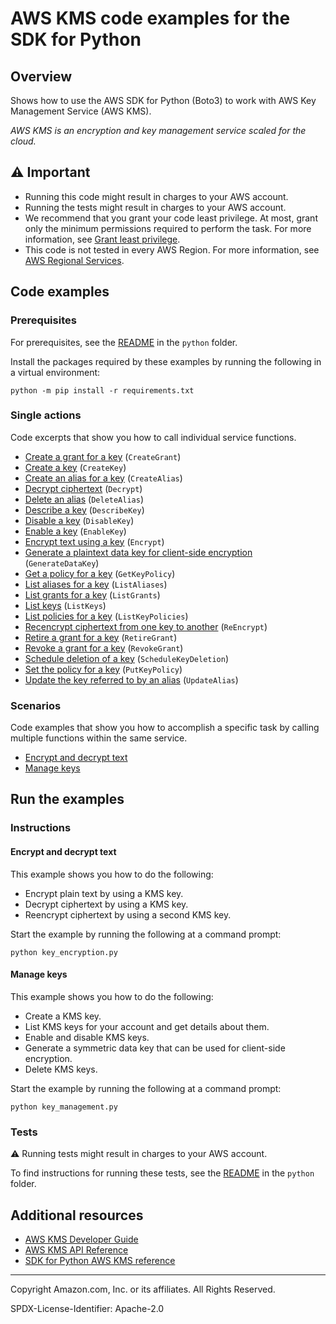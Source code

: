 <!--Generated by WRITEME on 2023-04-12 00:07:44.862643 (UTC)-->
# AWS KMS code examples for the SDK for Python

## Overview

Shows how to use the AWS SDK for Python (Boto3) to work with AWS Key Management Service (AWS KMS).

<!--custom.overview.start-->
<!--custom.overview.end-->

*AWS KMS is an encryption and key management service scaled for the cloud.*

## ⚠ Important

* Running this code might result in charges to your AWS account.
* Running the tests might result in charges to your AWS account.
* We recommend that you grant your code least privilege. At most, grant only the minimum permissions required to perform the task. For more information, see [Grant least privilege](https://docs.aws.amazon.com/IAM/latest/UserGuide/best-practices.html#grant-least-privilege).
* This code is not tested in every AWS Region. For more information, see [AWS Regional Services](https://aws.amazon.com/about-aws/global-infrastructure/regional-product-services).

<!--custom.important.start-->
<!--custom.important.end-->

## Code examples

### Prerequisites

For prerequisites, see the [README](../../README.md#Prerequisites) in the `python` folder.

Install the packages required by these examples by running the following in a virtual environment:

```
python -m pip install -r requirements.txt
```

<!--custom.prerequisites.start-->
<!--custom.prerequisites.end-->

### Single actions

Code excerpts that show you how to call individual service functions.

* [Create a grant for a key](grant_management.py#L26) (`CreateGrant`)
* [Create a key](key_management.py#L27) (`CreateKey`)
* [Create an alias for a key](alias_management.py#L70) (`CreateAlias`)
* [Decrypt ciphertext](key_encryption.py#L45) (`Decrypt`)
* [Delete an alias](alias_management.py#L143) (`DeleteAlias`)
* [Describe a key](key_management.py#L74) (`DescribeKey`)
* [Disable a key](key_management.py#L111) (`DisableKey`)
* [Enable a key](key_management.py#L20) (`EnableKey`)
* [Encrypt text using a key](key_encryption.py#L25) (`Encrypt`)
* [Generate a plaintext data key for client-side encryption](key_management.py#L93) (`GenerateDataKey`)
* [Get a policy for a key](key_policies.py#L44) (`GetKeyPolicy`)
* [List aliases for a key](alias_management.py#L92) (`ListAliases`)
* [List grants for a key](grant_management.py#L53) (`ListGrants`)
* [List keys](key_management.py#L51) (`ListKeys`)
* [List policies for a key](key_policies.py#L27) (`ListKeyPolicies`)
* [Recencrypt ciphertext from one key to another](key_encryption.py#L68) (`ReEncrypt`)
* [Retire a grant for a key](grant_management.py#L75) (`RetireGrant`)
* [Revoke a grant for a key](grant_management.py#L92) (`RevokeGrant`)
* [Schedule deletion of a key](key_management.py#L139) (`ScheduleKeyDeletion`)
* [Set the policy for a key](key_policies.py#L68) (`PutKeyPolicy`)
* [Update the key referred to by an alias](alias_management.py#L119) (`UpdateAlias`)

### Scenarios

Code examples that show you how to accomplish a specific task by calling multiple
functions within the same service.

* [Encrypt and decrypt text](key_encryption.py) 
* [Manage keys](key_management.py) 

## Run the examples

### Instructions


<!--custom.instructions.start-->
<!--custom.instructions.end-->



#### Encrypt and decrypt text

This example shows you how to do the following:

* Encrypt plain text by using a KMS key.
* Decrypt ciphertext by using a KMS key.
* Reencrypt ciphertext by using a second KMS key.

<!--custom.scenario_prereqs.kms_Scenario_KeyEncryption.start-->
<!--custom.scenario_prereqs.kms_Scenario_KeyEncryption.end-->

Start the example by running the following at a command prompt:

```
python key_encryption.py
```

<!--custom.scenarios.kms_Scenario_KeyEncryption.start-->
<!--custom.scenarios.kms_Scenario_KeyEncryption.end-->

#### Manage keys

This example shows you how to do the following:

* Create a KMS key.
* List KMS keys for your account and get details about them.
* Enable and disable KMS keys.
* Generate a symmetric data key that can be used for client-side encryption.
* Delete KMS keys.

<!--custom.scenario_prereqs.kms_Scenario_KeyManagement.start-->
<!--custom.scenario_prereqs.kms_Scenario_KeyManagement.end-->

Start the example by running the following at a command prompt:

```
python key_management.py
```

<!--custom.scenarios.kms_Scenario_KeyManagement.start-->
<!--custom.scenarios.kms_Scenario_KeyManagement.end-->

### Tests

⚠ Running tests might result in charges to your AWS account.


To find instructions for running these tests, see the [README](../../README.md#Tests)
in the `python` folder.



<!--custom.tests.start-->
<!--custom.tests.end-->

## Additional resources

* [AWS KMS Developer Guide](https://docs.aws.amazon.com/kms/latest/developerguide/overview.html)
* [AWS KMS API Reference](https://docs.aws.amazon.com/kms/latest/APIReference/Welcome.html)
* [SDK for Python AWS KMS reference](https://boto3.amazonaws.com/v1/documentation/api/latest/reference/services/kms.html)

<!--custom.resources.start-->
<!--custom.resources.end-->

---

Copyright Amazon.com, Inc. or its affiliates. All Rights Reserved.

SPDX-License-Identifier: Apache-2.0